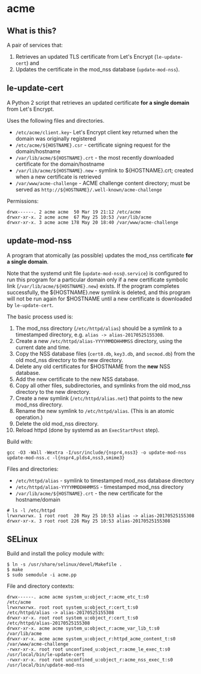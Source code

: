 # acme

## What is this?

A pair of services that:

1. Retrieves an updated TLS certificate from Let's Encrypt (`le-update-cert`) and
2. Updates the certificate in the mod_nss database (`update-mod-nss`).

## le-update-cert

A Python 2 script that retrieves an updated certificate **for a single domain** from Let's Encrypt.

Uses the following files and directories.

- `/etc/acme/client.key`- Let's Encrypt client key returned when the domain was originally registered
- `/etc/acme/${HOSTNAME}.csr` - certificate signing request for the domain/hostname
- `/var/lib/acme/${HOSTNAME}.crt` - the most recently downloaded certificate for the domain/hostname
- `/var/lib/acme/${HOSTNAME}.new` - symlink to ${HOSTNAME}.crt; created when a new certificate is retrieved
- `/var/www/acme-challenge` - ACME challenge content directory; must be served as `http://${HOSTNAME}/.well-known/acme-challenge`

Permissions:

~~~
drwx------. 2 acme acme  50 Mar 19 21:12 /etc/acme
drwxr-xr-x. 2 acme acme  67 May 25 10:53 /var/lib/acme
drwxr-xr-x. 3 acme acme 178 May 20 18:40 /var/www/acme-challenge
~~~

## update-mod-nss

A program that atomically (as possible) updates the mod_nss certificate **for a single domain**.

Note that the systemd unit file (`update-mod-nss@.service`) is configured to run this program for a particular domain only if a new certificate symbolic link (`/var/lib/acme/${HOSTNAME}.new`) exists.  If the program completes successfully, the ${HOSTNAME}.new symlink is deleted, and this program will not be run again for $HOSTNAME until a new certificate is downloaded by `le-update-cert`.

The basic process used is:

1. The mod_nss directory (`/etc/httpd/alias`) should be a symlink to a timestamped directory, e.g. `alias -> alias-20170525155308`.
2. Create a new `/etc/httpd/alias-YYYYMMDDHHMMSS` directory, using the current date and time.
3. Copy the NSS database files (`cert8.db`, `key3.db`, and `secmod.db`) from the old mod_nss directory to the new directory.
4. Delete any old certificates for $HOSTNAME from the **new** NSS database.
5. Add the new certificate to the new NSS database.
6. Copy all other files, subdirectories, and symlinks from the old mod_nss directory to the new directory.
7. Create a new symlink (`/etc/httpd/alias.net`) that points to the new mod_nss directory.
8. Rename the new symlink to `/etc/httpd/alias`. (This is an atomic operation.)
9. Delete the old mod_nss directory.
10. Reload httpd (done by systemd as an `ExecStartPost` step).

Build with:
~~~
gcc -O3 -Wall -Wextra -I/usr/include/{nspr4,nss3} -o update-mod-nss update-mod-nss.c -l{nspr4,plds4,nss3,smime3}
~~~

Files and directories:

- `/etc/httpd/alias` - symlink to timestamped mod_nss database directory
- `/etc/httpd/alias-YYYYMMDDHHMMSS` - timestamped mod_nss directory
- `/var/lib/acme/${HOSTNAME}.crt` - the new certificate for the hostname/domain

~~~
# ls -l /etc/httpd
lrwxrwxrwx. 1 root root  20 May 25 10:53 alias -> alias-20170525155308
drwxr-xr-x. 3 root root 226 May 25 10:53 alias-20170525155308
~~~

## SELinux

Build and install the policy module with:

~~~
$ ln -s /usr/share/selinux/devel/Makefile .
$ make
$ sudo semodule -i acme.pp
~~~

File and directory contexts:

~~~
drwx------. acme acme system_u:object_r:acme_etc_t:s0           /etc/acme
lrwxrwxrwx. root root system_u:object_r:cert_t:s0               /etc/httpd/alias -> alias-20170525155308
drwxr-xr-x. root root system_u:object_r:cert_t:s0               /etc/httpd/alias-20170525155308
drwxr-xr-x. acme acme system_u:object_r:acme_var_lib_t:s0       /var/lib/acme
drwxr-xr-x. acme acme system_u:object_r:httpd_acme_content_t:s0 /var/www/acme-challenge
-rwxr-xr-x. root root unconfined_u:object_r:acme_le_exec_t:s0   /usr/local/bin/le-update-cert
-rwxr-xr-x. root root unconfined_u:object_r:acme_nss_exec_t:s0  /usr/local/bin/update-mod-nss

~~~